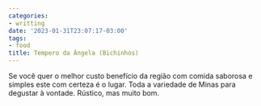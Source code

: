 ```yaml
---
categories:
- writting
date: '2023-01-31T23:07:17-03:00'
tags:
- food
title: Tempero da Ângela (Bichinhos)
---
```


Se você quer o melhor custo benefício da região com comida saborosa e simples este com certeza é o lugar. Toda a variedade de Minas para degustar à vontade. Rústico, mas muito bom.
